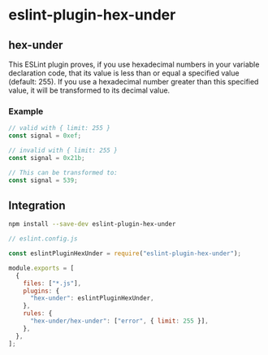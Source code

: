 # eslint-plugin-hex-under

## hex-under

This ESLint plugin proves, if you use hexadecimal numbers in your variable declaration code, that its value is less than or equal a specified value (default: 255). If you use a hexadecimal number greater than this specified value, it will be transformed to its decimal value.

### Example

```js
// valid with { limit: 255 }
const signal = 0xef;

// invalid with { limit: 255 }
const signal = 0x21b;

// This can be transformed to:
const signal = 539;
```

## Integration

```sh
npm install --save-dev eslint-plugin-hex-under
```

```js
// eslint.config.js

const eslintPluginHexUnder = require("eslint-plugin-hex-under");

module.exports = [
  {
    files: ["*.js"],
    plugins: {
      "hex-under": eslintPluginHexUnder,
    },
    rules: {
      "hex-under/hex-under": ["error", { limit: 255 }],
    },
  },
];
```
